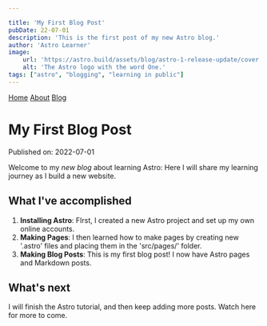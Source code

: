 ```yaml
---

title: 'My First Blog Post'
pubDate: 22-07-01
description: 'This is the first post of my new Astro blog.'
author: 'Astro Learner'
image:
    url: 'https://astro.build/assets/blog/astro-1-release-update/cover.jpeg' 
    alt: 'The Astro logo with the word One.'
tags: ["astro", "blogging", "learning in public"]
---
```


<a href="/">Home</a>
<a href="/about/">About</a>
<a href="/blog/">Blog</a>

# My First Blog Post

Published on: 2022-07-01

Welcome to my _new blog_ about learning Astro: Here I will share my learning journey as I build a new website.

## What I've accomplished

1. **Installing Astro**: FIrst, I created a new Astro project and set up my own online accounts.
2. **Making Pages**: I then learned how to make pages by creating new '.astro' files and placing them in the 'src/pages/' folder.
3. **Making Blog Posts**: This is my first blog post! I now have Astro pages and Markdown posts.

## What's next
I will finish the Astro tutorial, and then keep adding more posts. Watch here for more to come.